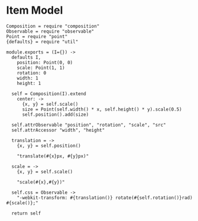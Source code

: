 Item Model
==========

    Composition = require "composition"
    Observable = require "observable"
    Point = require "point"
    {defaults} = require "util"

    module.exports = (I={}) ->
      defaults I,
        position: Point(0, 0)
        scale: Point(1, 1)
        rotation: 0
        width: 1
        height: 1

      self = Composition(I).extend
        center: ->
          {x, y} = self.scale()
          size = Point(self.width() * x, self.height() * y).scale(0.5)
          self.position().add(size)

      self.attrObservable "position", "rotation", "scale", "src"
      self.attrAccessor "width", "height"

      translation = ->
        {x, y} = self.position()

        "translate(#{x}px, #{y}px)"

      scale = ->
        {x, y} = self.scale()
        
        "scale(#{x},#{y})"

      self.css = Observable ->
        "-webkit-transform: #{translation()} rotate(#{self.rotation()}rad) #{scale()};"

      return self
